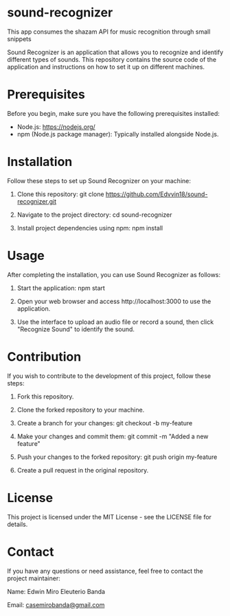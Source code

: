 # sound-recognizer
This app consumes the shazam API for music recognition through small snippets

Sound Recognizer is an application that allows you to recognize and identify different types of sounds.
This repository contains the source code of the application and instructions on how to set it up on different machines.

# Prerequisites
Before you begin, make sure you have the following prerequisites installed:

* Node.js: https://nodejs.org/
* npm (Node.js package manager): Typically installed alongside Node.js.

# Installation
Follow these steps to set up Sound Recognizer on your machine:

1. Clone this repository:
   git clone https://github.com/Edvvin18/sound-recognizer.git

2. Navigate to the project directory:
   cd sound-recognizer

3. Install project dependencies using npm:
  npm install

# Usage
After completing the installation, you can use Sound Recognizer as follows:

1. Start the application:
   npm start

2. Open your web browser and access http://localhost:3000 to use the application.

3. Use the interface to upload an audio file or record a sound, then click "Recognize Sound" to identify the sound.

# Contribution
If you wish to contribute to the development of this project, follow these steps:

1. Fork this repository.
2. Clone the forked repository to your machine.
3. Create a branch for your changes:
   git checkout -b my-feature
4. Make your changes and commit them:
  git commit -m "Added a new feature"
5. Push your changes to the forked repository:
   git push origin my-feature

6. Create a pull request in the original repository.

# License
This project is licensed under the MIT License - see the LICENSE file for details.

# Contact
If you have any questions or need assistance, feel free to contact the project maintainer:

Name: Edwin Miro Eleuterio Banda

Email: casemirobanda@gmail.com

